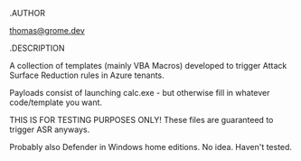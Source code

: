 .AUTHOR

  thomas@grome.dev

.DESCRIPTION

  A collection of templates (mainly VBA Macros) developed to trigger Attack Surface Reduction rules in Azure tenants. 
  
  Payloads consist of launching calc.exe - but otherwise fill in whatever code/template you want. 
  
  THIS IS FOR TESTING PURPOSES ONLY! These files are guaranteed to trigger ASR anyways. 
  
  Probably also Defender in Windows home editions. No idea. Haven't tested. 
